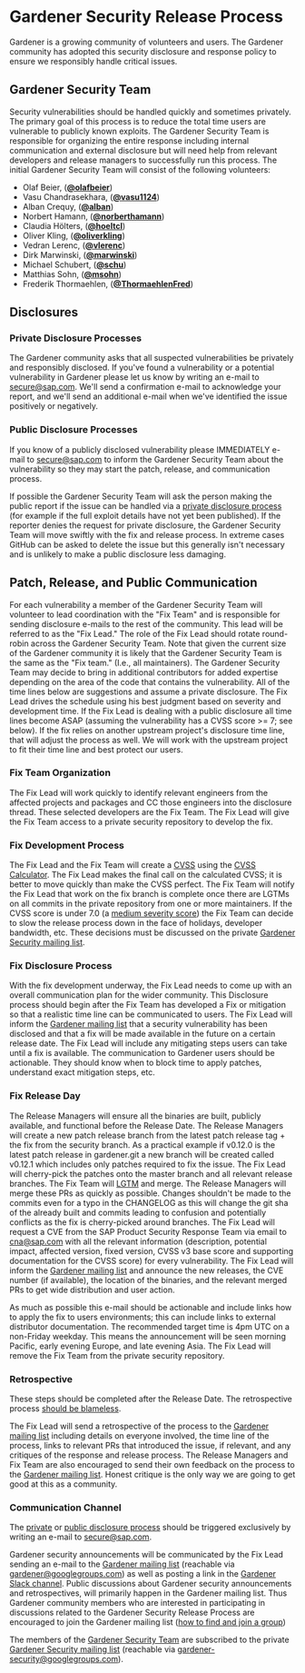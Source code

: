 # Gardener Security Release Process

Gardener is a growing community of volunteers and users. The Gardener community has adopted this security disclosure and response policy to ensure we responsibly handle critical issues.

## Gardener Security Team

Security vulnerabilities should be handled quickly and sometimes privately. The primary goal of this process is to reduce the total time users are vulnerable to publicly known exploits. 
The Gardener Security Team is responsible for organizing the entire response including internal communication and external disclosure but will need help from relevant developers and release managers to successfully run this process. The initial Gardener Security Team will consist of the following volunteers: 

* Olaf Beier, (**[@olafbeier](https://github.com/olafbeier)**) 
* Vasu Chandrasekhara, (**[@vasu1124](https://github.com/vasu1124)**)
* Alban Crequy, (**[@alban](https://github.com/alban)**)
* Norbert Hamann, (**[@norberthamann](https://github.com/norberthamann)**) 
* Claudia H&ouml;lters, (**[@hoeltcl](https://github.com/hoeltcl)**)
* Oliver Kling, (**[@oliverkling](https://github.com/oliverkling)**) 
* Vedran Lerenc, (**[@vlerenc](https://github.com/vlerenc)**)
* Dirk Marwinski, (**[@marwinski](https://github.com/marwinski)**)
* Michael Schubert, (**[@schu](https://github.com/shu)**)
* Matthias Sohn, (**[@msohn](https://github.com/msohn)**)
* Frederik Thormaehlen, (**[@ThormaehlenFred](https://github.com/ThormaehlenFred)**)


## Disclosures

### Private Disclosure Processes

The Gardener community asks that all suspected vulnerabilities be privately and responsibly disclosed. If you've found a vulnerability or a potential vulnerability in Gardener please let us know by writing an e-mail to [secure@sap.com](mailto:secure@sap.com). We'll send a confirmation e-mail to acknowledge your report, and we'll send an additional e-mail when we've identified the issue positively or negatively.

### Public Disclosure Processes

If you know of a publicly disclosed vulnerability please IMMEDIATELY e-mail to [secure@sap.com](mailto:secure@sap.com) to inform the Gardener Security Team about the vulnerability so they may start the patch, release, and communication process.

If possible the Gardener Security Team will ask the person making the public report if the issue can be handled via a [private disclosure process](#private-disclosure-process) (for example if the full exploit details have not yet been published). If the reporter denies the request for private disclosure, the Gardener Security Team will move swiftly with the fix and release process. In extreme cases GitHub can be asked to delete the issue but this generally isn't necessary and is unlikely to make a public disclosure less damaging.

## Patch, Release, and Public Communication

For each vulnerability a member of the Gardener Security Team will volunteer to lead coordination with the "Fix Team" and is responsible for sending disclosure e-mails to the rest of the community. This lead will be referred to as the "Fix Lead." The role of the Fix Lead should rotate round-robin across the Gardener Security Team. Note that given the current size of the Gardener community it is likely that the Gardener Security Team is the same as the "Fix team." (I.e., all maintainers). The Gardener Security Team may decide to bring in additional contributors for added expertise depending on the area of the code that contains the vulnerability. All of the time lines below are suggestions and assume a private disclosure. The Fix Lead drives the schedule using his best judgment based on severity and development time. If the Fix Lead is dealing with a public disclosure all time lines become ASAP (assuming the vulnerability has a CVSS score >= 7; see below). If the fix relies on another upstream project's disclosure time line, that will adjust the process as well. We will work with the upstream project to fit their time line and best protect our users.

### Fix Team Organization

The Fix Lead will work quickly to identify relevant engineers from the affected projects and packages and CC those engineers into the disclosure thread. These selected developers are the Fix Team.
The Fix Lead will give the Fix Team access to a private security repository to develop the fix.

### Fix Development Process

The Fix Lead and the Fix Team will create a [CVSS](https://www.first.org/cvss/specification-document) using the [CVSS Calculator](https://www.first.org/cvss/calculator/3.0). The Fix Lead makes the final call on the calculated CVSS; it is better to move quickly than make the CVSS perfect.
The Fix Team will notify the Fix Lead that work on the fix branch is complete once there are LGTMs on all commits in the private repository from one or more maintainers.
If the CVSS score is under 7.0 (a [medium severity score](https://www.first.org/cvss/specification-document#i5)) the Fix Team can decide to slow the release process down in the face of holidays, developer bandwidth, etc. These decisions must be discussed on the private [Gardener Security mailing list](#communication-channel).

### Fix Disclosure Process

With the fix development underway, the Fix Lead needs to come up with an overall communication plan for the wider community. This Disclosure process should begin after the Fix Team has developed a Fix or mitigation so that a realistic time line can be communicated to users. The Fix Lead will inform the [Gardener mailing list](#communication-channel) that a security vulnerability has been disclosed and that a fix will be made available in the future on a certain release date. The Fix Lead will include any mitigating steps users can take until a fix is available. The communication to Gardener users should be actionable. They should know when to block time to apply patches, understand exact mitigation steps, etc.

### Fix Release Day

The Release Managers will ensure all the binaries are built, publicly available, and functional before the Release Date. 
The Release Managers will create a new patch release branch from the latest patch release tag + the fix from the security branch. As a practical example if v0.12.0 is the latest patch release in gardener.git a new branch will be created called v0.12.1 which includes only patches required to fix the issue.
The Fix Lead will cherry-pick the patches onto the master branch and all relevant release branches. The Fix Team will [LGTM](https://github.com/lgtmco/lgtm) and merge.
The Release Managers will merge these PRs as quickly as possible. Changes shouldn't be made to the commits even for a typo in the CHANGELOG as this will change the git sha of the already built and commits leading to confusion and potentially conflicts as the fix is cherry-picked around branches.
The Fix Lead will request a CVE from the SAP Product Security Response Team via email to [cna@sap.com](mailto:cna@sap.com) with all the relevant information (description, potential impact, affected version, fixed version, CVSS v3 base score and supporting documentation for the CVSS score) for every vulnerability. The Fix Lead will inform the [Gardener mailing list](#communication-channel) and announce the new releases, the CVE number (if available), the location of the binaries, and the relevant merged PRs to get wide distribution and user action.

As much as possible this e-mail should be actionable and include links how to apply the fix to users environments; this can include links to external distributor documentation. The recommended target time is 4pm UTC on a non-Friday weekday. This means the announcement will be seen morning Pacific, early evening Europe, and late evening Asia.
The Fix Lead will remove the Fix Team from the private security repository. 

### Retrospective

These steps should be completed after the Release Date. The retrospective process [should be blameless](https://landing.google.com/sre/book/chapters/postmortem-culture.html).

The Fix Lead will send a retrospective of the process to the [Gardener mailing list](#communication-channel) including details on everyone involved, the time line of the process, links to relevant PRs that introduced the issue, if relevant, and any critiques of the response and release process.
The Release Managers and Fix Team are also encouraged to send their own feedback on the process to the [Gardener mailing list](#communication-channel). Honest critique is the only way we are going to get good at this as a community.


### Communication Channel

The [private](#private-disclosure-process) or [public disclosure process](#public-disclosure-process) should be triggered exclusively by writing an e-mail to [secure@sap.com](mailto:secure@sap.com).

Gardener security announcements will be communicated by the Fix Lead sending an e-mail to the [Gardener mailing list](https://groups.google.com/forum/#!forum/gardener) (reachable via [gardener@googlegroups.com](mailto:gardener@googlegroups.com)) as well as posting a link in the [Gardener Slack channel](https://kubernetes.slack.com/messages/CB57N0BFG/details/). Public discussions about Gardener security announcements and retrospectives, will primarily happen in the Gardener mailing list. Thus Gardener community members who are interested in participating in discussions related to the Gardener Security Release Process are encouraged to join the Gardener mailing list ([how to find and join a group](https://support.google.com/groups/answer/1067205?hl=en))

The members of the [Gardener Security Team](#gardener-security-team) are subscribed to the private [Gardener Security mailing list](https://groups.google.com/forum/#!forum/gardener-security) (reachable via [gardener-security@googlegroups.com](mailto:gardener-security@googlegroups.com)). 
